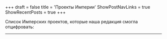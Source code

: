 +++
draft = false
title = 'Проекты Империи'
ShowPostNavLinks = true
ShowRecentPosts = true
+++

Список Имперских проектов, которые наша редакция смогла отцифровать:

---